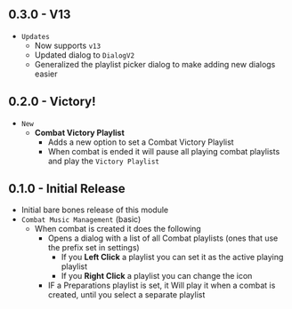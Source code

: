 ## 0.3.0 - V13

- `Updates`
  - Now supports `v13`
  - Updated dialog to `DialogV2`
  - Generalized the playlist picker dialog to make adding new dialogs easier

## 0.2.0 - Victory!

- `New`
  - **Combat Victory Playlist**
    - Adds a new option to set a Combat Victory Playlist
    - When combat is ended it will pause all playing combat playlists and play the `Victory Playlist`

## 0.1.0 - Initial Release

- Initial bare bones release of this module
- `Combat Music Management` (basic)
  - When combat is created it does the following
    - Opens a dialog with a list of all Combat playlists (ones that use the prefix set in settings)
      - If you **Left Click** a playlist you can set it as the active playing playlist
      - If you **Right Click** a playlist you can change the icon
    - IF a Preparations playlist is set, it Will play it when a combat is created, until you select a separate playlist
